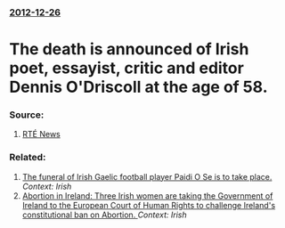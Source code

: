 ### [2012-12-26](/news/2012/12/26/index.md)

# The death is announced of Irish poet, essayist, critic and editor Dennis O'Driscoll at the age of 58. 




### Source:

1. [RTÉ News](http://www.rte.ie/news/2012/1226/poet-dennis-odriscoll.html)

### Related:

1. [The funeral of Irish Gaelic football player Paidi O Se is to take place. ](/news/2012/12/18/the-funeral-of-irish-gaelic-football-player-pa-ida-a-sa-c-is-to-take-place.md) _Context: Irish_
2. [ Abortion in Ireland: Three Irish women are taking the Government of Ireland to the European Court of Human Rights to challenge Ireland's constitutional ban on Abortion. ](/news/2005/08/11/abortion-in-ireland-three-irish-women-are-taking-the-government-of-ireland-to-the-european-court-of-human-rights-to-challenge-ireland-s-co.md) _Context: Irish_
